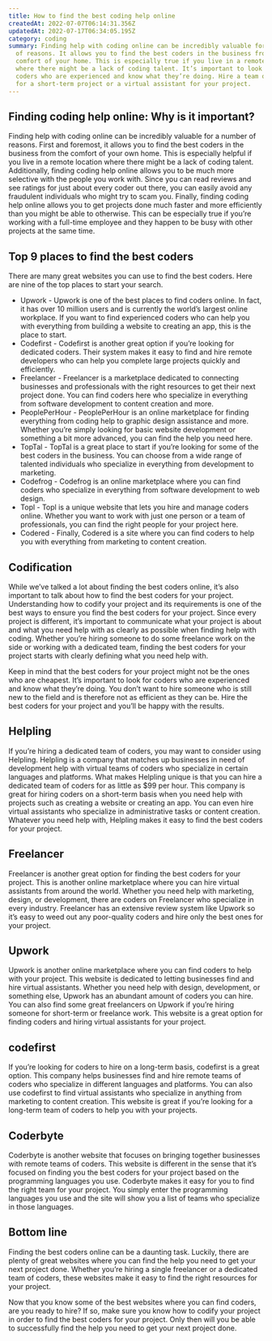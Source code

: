 ```yaml
---
title: How to find the best coding help online
createdAt: 2022-07-07T06:14:31.356Z
updatedAt: 2022-07-17T06:34:05.195Z
category: coding
summary: Finding help with coding online can be incredibly valuable for a number
  of reasons. It allows you to find the best coders in the business from the
  comfort of your home. This is especially true if you live in a remote location
  where there might be a lack of coding talent. It’s important to look for
  coders who are experienced and know what they’re doing. Hire a team of coders
  for a short-term project or a virtual assistant for your project.
---
```


## Finding coding help online: Why is it important?

Finding help with coding online can be incredibly valuable for a number of reasons. First and foremost, it allows you to find the best coders in the business from the comfort of your own home. This is especially helpful if you live in a remote location where there might be a lack of coding talent. Additionally, finding coding help online allows you to be much more selective with the people you work with. Since you can read reviews and see ratings for just about every coder out there, you can easily avoid any fraudulent individuals who might try to scam you. Finally, finding coding help online allows you to get projects done much faster and more efficiently than you might be able to otherwise. This can be especially true if you’re working with a full-time employee and they happen to be busy with other projects at the same time.

## Top 9 places to find the best coders

There are many great websites you can use to find the best coders. Here are nine of the top places to start your search.

- Upwork - Upwork is one of the best places to find coders online. In fact, it has over 10 million users and is currently the world’s largest online workplace. If you want to find experienced coders who can help you with everything from building a website to creating an app, this is the place to start.
- Codefirst - Codefirst is another great option if you’re looking for dedicated coders. Their system makes it easy to find and hire remote developers who can help you complete large projects quickly and efficiently.
- Freelancer - Freelancer is a marketplace dedicated to connecting businesses and professionals with the right resources to get their next project done. You can find coders here who specialize in everything from software development to content creation and more.
- PeoplePerHour - PeoplePerHour is an online marketplace for finding everything from coding help to graphic design assistance and more. Whether you’re simply looking for basic website development or something a bit more advanced, you can find the help you need here.
- TopTal - TopTal is a great place to start if you’re looking for some of the best coders in the business. You can choose from a wide range of talented individuals who specialize in everything from development to marketing.
- Codefrog - Codefrog is an online marketplace where you can find coders who specialize in everything from software development to web design.
- Topl - Topl is a unique website that lets you hire and manage coders online. Whether you want to work with just one person or a team of professionals, you can find the right people for your project here.
- Codered - Finally, Codered is a site where you can find coders to help you with everything from marketing to content creation.

## Codification

While we’ve talked a lot about finding the best coders online, it’s also important to talk about how to find the best coders for your project. Understanding how to codify your project and its requirements is one of the best ways to ensure you find the best coders for your project. Since every project is different, it’s important to communicate what your project is about and what you need help with as clearly as possible when finding help with coding. Whether you’re hiring someone to do some freelance work on the side or working with a dedicated team, finding the best coders for your project starts with clearly defining what you need help with.

Keep in mind that the best coders for your project might not be the ones who are cheapest. It’s important to look for coders who are experienced and know what they’re doing. You don’t want to hire someone who is still new to the field and is therefore not as efficient as they can be. Hire the best coders for your project and you’ll be happy with the results.

## Helpling

If you’re hiring a dedicated team of coders, you may want to consider using Helpling. Helpling is a company that matches up businesses in need of development help with virtual teams of coders who specialize in certain languages and platforms. What makes Helpling unique is that you can hire a dedicated team of coders for as little as $99 per hour. This company is great for hiring coders on a short-term basis when you need help with projects such as creating a website or creating an app. You can even hire virtual assistants who specialize in administrative tasks or content creation. Whatever you need help with, Helpling makes it easy to find the best coders for your project.

## Freelancer

Freelancer is another great option for finding the best coders for your project. This is another online marketplace where you can hire virtual assistants from around the world. Whether you need help with marketing, design, or development, there are coders on Freelancer who specialize in every industry.
Freelancer has an extensive review system like Upwork so it’s easy to weed out any poor-quality coders and hire only the best ones for your project.

## Upwork

Upwork is another online marketplace where you can find coders to help with your project. This website is dedicated to letting businesses find and hire virtual assistants. Whether you need help with design, development, or something else, Upwork has an abundant amount of coders you can hire.
You can also find some great freelancers on Upwork if you’re hiring someone for short-term or freelance work. This website is a great option for finding coders and hiring virtual assistants for your project.

## codefirst

If you’re looking for coders to hire on a long-term basis, codefirst is a great option. This company helps businesses find and hire remote teams of coders who specialize in different languages and platforms.
You can also use codefirst to find virtual assistants who specialize in anything from marketing to content creation. This website is great if you’re looking for a long-term team of coders to help you with your projects.

## Coderbyte

Coderbyte is another website that focuses on bringing together businesses with remote teams of coders. This website is different in the sense that it’s focused on finding you the best coders for your project based on the programming languages you use.
Coderbyte makes it easy for you to find the right team for your project. You simply enter the programming languages you use and the site will show you a list of teams who specialize in those languages.

## Bottom line

Finding the best coders online can be a daunting task. Luckily, there are plenty of great websites where you can find the help you need to get your next project done. Whether you’re hiring a single freelancer or a dedicated team of coders, these websites make it easy to find the right resources for your project.

Now that you know some of the best websites where you can find coders, are you ready to hire? If so, make sure you know how to codify your project in order to find the best coders for your project. Only then will you be able to successfully find the help you need to get your next project done.
